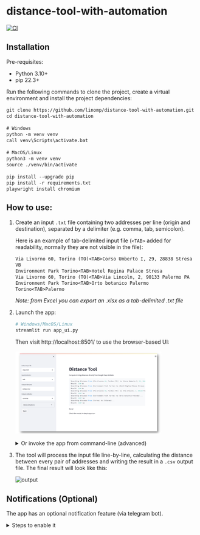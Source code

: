 # distance-tool-with-automation

[![CI](https://github.com/linomp/distance-tool-with-automation/actions/workflows/CI.yml/badge.svg)](https://github.com/linomp/distance-tool-with-automation/actions/workflows/CI.yml)

## Installation

Pre-requisites:

- Python 3.10+
- pip 22.3+

Run the following commands to clone the project, create a virtual environment and install the project dependencies:

   ```shell
   git clone https://github.com/linomp/distance-tool-with-automation.git
   cd distance-tool-with-automation
   
   # Windows
   python -m venv venv
   call venv\Scripts\activate.bat
   
   # MacOS/Linux
   python3 -m venv venv
   source ./venv/bin/activate
      
   pip install --upgrade pip
   pip install -r requirements.txt
   playwright install chromium
   ```

## How to use:

1. Create an input `.txt` file containing two addresses per line (origin and
   destination), separated by a delimiter (e.g. comma, tab, semicolon).

   Here is an example of tab-delimited input file (`<TAB>` added for readability, normally they are not visible in the
   file):

    ```text
    Via Livorno 60, Torino (TO)<TAB>Corso Umberto I, 29, 28838 Stresa VB
    Environment Park Torino<TAB>Hotel Regina Palace Stresa
    Via Livorno 60, Torino (TO)<TAB>Via Lincoln, 2, 90133 Palermo PA
    Environment Park Torino<TAB>Orto botanico Palermo
    Torino<TAB>Palermo
    ```

   _Note: from Excel you can export an .xlsx as a tab-delimited .txt file_


2. Launch the app:
    ```bash
    # Windows/MacOS/Linux
    streamlit run app_ui.py
    ```
   Then visit http://localhost:8501/ to use the browser-based UI:
   <br/>
   <br/>
   <img src="ui_demo.png" width="80%" />

   <details>
      <summary>Or invoke the app from command-line (advanced)</summary>

      ```bash
      # Windows/MacOS/Linux
      python app.py -i data/input.txt -d "\t"
      
      # MacOS/Linux
      python3 app.py -i data/input.txt -d "\t"
      ```
   </details>

3. The tool will process the input file line-by-line, calculating the distance between every pair of addresses and
   writing the result in a `.csv` output file. The final result will look like this:

   ![output](https://user-images.githubusercontent.com/40581019/223180449-9546dba8-ce92-4505-a840-382b33e82a0c.png)

## Notifications (Optional)

The app has an optional notification feature (via telegram bot).

<details>
      <summary>Steps to enable it</summary>

1. Search for `@BotFather` in Telegram and follow the instructions to create a new bot.
2. Send a message to your bot and get your chat id by visiting this URL:
   `https://api.telegram.org/bot<your bot token>/getUpdates`
3. Create an .env file in the root directory of the project and add the following variables:
    ```bash
    TELEGRAM_TOKEN=<your bot token from step 1>
    TELEGRAM_CHAT_ID=<your chat id from step 2>
    ```
4. Check that it works. Run `pytest .` and you should see a message in the bot chat saying
   this : `Finished processing: test_input.txt`

Learn more [here](https://medium.com/codex/using-python-to-send-telegram-messages-in-3-simple-steps-419a8b5e5e2)
</details>
